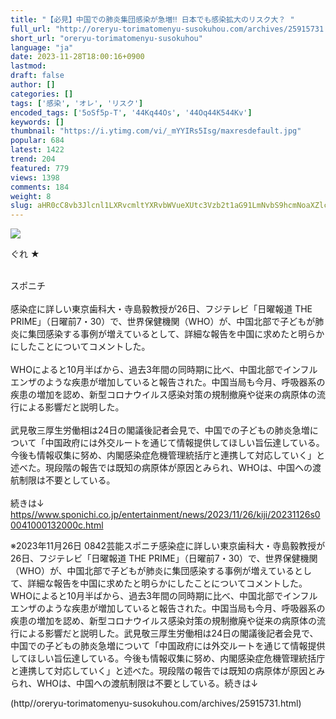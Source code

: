 ```yaml
---
title: "【必見】中国での肺炎集団感染が急増‼ 日本でも感染拡大のリスク大？ "
full_url: "http://oreryu-torimatomenyu-susokuhou.com/archives/25915731.html"
short_url: "oreryu-torimatomenyu-susokuhou"
language: "ja"
date: 2023-11-28T18:00:16+0900
lastmod: 
draft: false
author: []
categories: []
tags: ['感染', 'オレ', 'リスク']
encoded_tags: ['5oSf5p-T', '44Kq44Os', '44Oq44K544Kv']
keywords: []
thumbnail: "https://i.ytimg.com/vi/_mYYIRs5Isg/maxresdefault.jpg"
popular: 684
latest: 1422
trend: 204
featured: 779
views: 1398
comments: 184
weight: 8
slug: aHR0cC8vb3Jlcnl1LXRvcmltYXRvbWVueXUtc3Vzb2t1aG91LmNvbS9hcmNoaXZlcy8yNTkxNTczMS5odG1s
---
```


![](https://i.ytimg.com/vi/_mYYIRs5Isg/maxresdefault.jpg)

<div><p>ぐれ ★ </p><br> スポニチ <br> <br> 感染症に詳しい東京歯科大・寺島毅教授が26日、フジテレビ「日曜報道 THE PRIME」（日曜前7・30）で、世界保健機関（WHO）が、中国北部で子どもが肺炎に集団感染する事例が増えているとして、詳細な報告を中国に求めたと明らかにしたことについてコメントした。 <br> <br> WHOによると10月半ばから、過去3年間の同時期に比べ、中国北部でインフルエンザのような疾患が増加していると報告された。中国当局も今月、呼吸器系の疾患の増加を認め、新型コロナウイルス感染対策の規制撤廃や従来の病原体の流行による影響だと説明した。 <br> <br> 武見敬三厚生労働相は24日の閣議後記者会見で、中国での子どもの肺炎急増について「中国政府には外交ルートを通じて情報提供してほしい旨伝達している。今後も情報収集に努め、内閣感染症危機管理統括庁と連携して対応していく」と述べた。現段階の報告では既知の病原体が原因とみられ、WHOは、中国への渡航制限は不要としている。 <br> <br> 続きは↓ <br> <a target='_blank' href='https//www.sponichi.co.jp/entertainment/news/2023/11/26/kiji/20231126s00041000132000c.html'>https//www.sponichi.co.jp/entertainment/news/2023/11/26/kiji/20231126s00041000132000c.html</a> <p>※2023年11月26日 0842芸能スポニチ感染症に詳しい東京歯科大・寺島毅教授が26日、フジテレビ「日曜報道 THE PRIME」（日曜前7・30）で、世界保健機関（WHO）が、中国北部で子どもが肺炎に集団感染する事例が増えているとして、詳細な報告を中国に求めたと明らかにしたことについてコメントした。WHOによると10月半ばから、過去3年間の同時期に比べ、中国北部でインフルエンザのような疾患が増加していると報告された。中国当局も今月、呼吸器系の疾患の増加を認め、新型コロナウイルス感染対策の規制撤廃や従来の病原体の流行による影響だと説明した。武見敬三厚生労働相は24日の閣議後記者会見で、中国での子どもの肺炎急増について「中国政府には外交ルートを通じて情報提供してほしい旨伝達している。今後も情報収集に努め、内閣感染症危機管理統括庁と連携して対応していく」と述べた。現段階の報告では既知の病原体が原因とみられ、WHOは、中国への渡航制限は不要としている。続きは↓</p></div>

(http//oreryu-torimatomenyu-susokuhou.com/archives/25915731.html)
